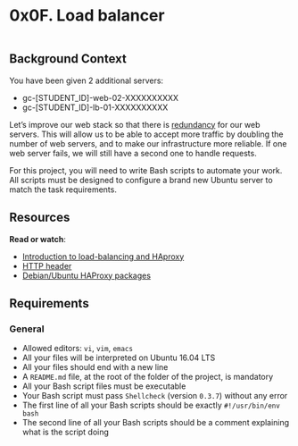 <h1 class="gap">0x0F. Load balancer</h1><div class="gap" id="project-description">
<p><img alt="" src="https://s3.amazonaws.com/intranet-projects-files/holbertonschool-sysadmin_devops/275/qfdked8.png" style=""/></p>
<h2>Background Context</h2>
<p>You have been given 2 additional servers:</p>
<ul>
<li>gc-[STUDENT_ID]-web-02-XXXXXXXXXX</li>
<li>gc-[STUDENT_ID]-lb-01-XXXXXXXXXX</li>
</ul>
<p>Let’s improve our web stack so that there is <a href="/rltoken/QiOC_I-8BeV4aNExIucC9Q" target="_blank" title="redundancy">redundancy</a> for our web servers. This will allow us to be able to accept more traffic by doubling the number of web servers, and to make our infrastructure more reliable. If one web server fails, we will still have a second one to handle requests.</p>
<p>For this project, you will need to write Bash scripts to automate your work. All scripts must be designed to configure a brand new Ubuntu server to match the task requirements.</p>
<h2>Resources</h2>
<p><strong>Read or watch</strong>:</p>
<ul>
<li><a href="/rltoken/ngIXarEyu8jZwOL3Y30PLQ" target="_blank" title="Introduction to load-balancing and HAproxy">Introduction to load-balancing and HAproxy</a> </li>
<li><a href="/rltoken/v32JmcDrSiOnFBfqzXvs_Q" target="_blank" title="HTTP header">HTTP header</a> </li>
<li><a href="/rltoken/BXGrW_6ocecWaOJb7OK_WA" target="_blank" title="Debian/Ubuntu HAProxy packages">Debian/Ubuntu HAProxy packages</a></li>
</ul>
<h2>Requirements</h2>
<h3>General</h3>
<ul>
<li>Allowed editors: <code>vi</code>, <code>vim</code>, <code>emacs</code></li>
<li>All your files will be interpreted on Ubuntu 16.04 LTS</li>
<li>All your files should end with a new line</li>
<li>A <code>README.md</code> file, at the root of the folder of the project, is mandatory</li>
<li>All your Bash script files must be executable</li>
<li>Your Bash script must pass <code>Shellcheck</code> (version <code>0.3.7</code>) without any error</li>
<li>The first line of all your Bash scripts should be exactly <code>#!/usr/bin/env bash</code></li>
<li>The second line of all your Bash scripts should be a comment explaining what is the script doing</li>
</ul>
</div>